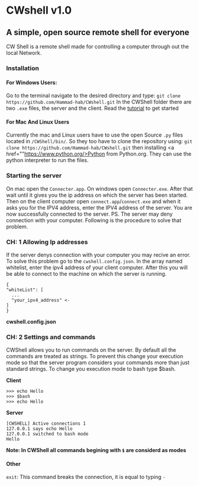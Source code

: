 # CWshell v1.0
## A simple, open source remote shell for everyone
CW Shell is a remote shell made for controlling a computer through out the local Network. 

### Installation
#### For Windows Users:
Go to the terminal navigate to the desired directory and type:
`git clone https://github.com/Hammad-hab/CWshell.git`
In the CWShell folder there are two `.exe` files, the server and the client. Read the <a href="#tutorial">tutorial</a> to get started
#### For Mac And Linux Users
Currently the mac and Linux users have to use the open Source `.py` files located in `/CWShell/bin/`. So they too have to clone the repository using:
`git clone https://github.com/Hammad-hab/CWshell.git`
then installing <a href=""https://www.python.org/>Python</a> from Python.org. They can use the python interpreter to run the files.

<div id="tutorial">

### Starting the server
 
On mac open the `Connecter.app`. On windows open `Connecter.exe`. After that wait until it gives you the ip address on which the server has been started.
Then on the client computer open `connect.app`/`connect.exe` and when it asks you for the IPV4 address, enter the IPV4 address of the server.
You are now successfully connected to the server. 
PS. 
The server may deny connection with your computer. Following is the procedure to solve that problem.
### CH: 1 Allowing Ip addresses

If the server denys connection with your computer you may recive an error. To solve this problem go to the `cwshell.config.json`.
In the array named whitelist, enter the ipv4 address of your client computer. After this you will be able to connect to the machine on which the server is running.
```
{
"whiteList": [
  ...
  "your_ipv4_address" <-
]
}

```
<b>cwshell.config.json</b>

### CH: 2 Settings and commands
CWShell allows you to run commands on the server. By default all the commands are treated as strings. To prevent this change your execution mode so that the server program considers your commands more than just standard strings. 
To change you execution mode to bash type $bash.

<b>Client</b>
```
>>> echo Hello
>>> $bash
>>> echo Hello
```
<b>Server</b>

```
[CWSHELL] Active connections 1
127.0.0.1 says echo Hello
127.0.0.1 switched to bash mode
Hello
```

<b>Note: In CWShell all commands begining with `$` are considerd as modes</b>
#### Other

`exit`: This command breaks the connection, it is equal to typing `-`
</div>
